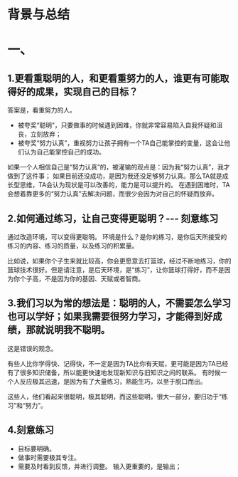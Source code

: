 # 背景与总结

# 一、
## 1.更看重聪明的人，和更看重努力的人，谁更有可能取得好的成果，实现自己的目标？
答案是，看重努力的人。

* 被夸奖“聪明”，只要做事的时候遇到困难，你就非常容易陷入自我怀疑和沮丧，立刻放弃；
* 被夸奖“努力认真”，重视努力让孩子拥有一个TA自己能掌控的变量，这会让他们认为自己能掌控自己的成功。

如果一个人相信自己是“努力认真”的，被灌输的观点是：因为我“努力认真”，我才做到了这件事；
如果目前还没成功，是因为我还没足够努力认真。那么TA就是成长型思维，TA会认为现状是可以改善的，能力是可以提升的。
在遇到困难时，TA会想着靠更多的“努力认真”去解决问题，而很少会因为对自己的怀疑而放弃。

## 2.如何通过练习，让自己变得更聪明？--- 刻意练习
通过改造环境，可以变得更聪明。
环境是什么？是你的练习，是你后天所接受的练习的内容、练习的质量，以及练习的积累量。

比如说，如果你个子生来就比较高，你会更愿意去打篮球，经过不断地练习，你的篮球技术很好。但是请注意，是后天环境，是“练习”，让你篮球打得好，而不是因为你个子高，不是因为你的基因、天赋或者智商。

## 3.我们习以为常的想法是：聪明的人，不需要怎么学习也可以学好；如果我需要很努力学习，才能得到好成绩，那就说明我不聪明。
这是错误的观念。

有些人比你学得快、记得快，不一定是因为TA比你有天赋，更可能是因为TA已经有了很多知识储备，所以能更快速地发现新知识与旧知识之间的联系。
有时候一个人反应极其迅速，是因为有了大量练习，熟能生巧，以至于脱口而出。

这些人，他们看起来很聪明，极其聪明，而这些聪明，很大一部分，要归功于“练习”和“努力”。

## 4.刻意练习
* 目标要明确。
* 做事时需要极其专注。
* 需要及时看到反馈，并进行调整。
输入更重要的，是输出；